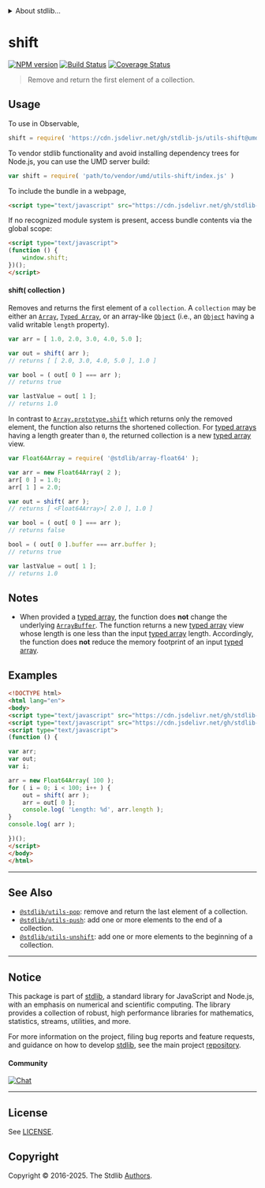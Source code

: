 <!--

@license Apache-2.0

Copyright (c) 2018 The Stdlib Authors.

Licensed under the Apache License, Version 2.0 (the "License");
you may not use this file except in compliance with the License.
You may obtain a copy of the License at

   http://www.apache.org/licenses/LICENSE-2.0

Unless required by applicable law or agreed to in writing, software
distributed under the License is distributed on an "AS IS" BASIS,
WITHOUT WARRANTIES OR CONDITIONS OF ANY KIND, either express or implied.
See the License for the specific language governing permissions and
limitations under the License.

-->


<details>
  <summary>
    About stdlib...
  </summary>
  <p>We believe in a future in which the web is a preferred environment for numerical computation. To help realize this future, we've built stdlib. stdlib is a standard library, with an emphasis on numerical and scientific computation, written in JavaScript (and C) for execution in browsers and in Node.js.</p>
  <p>The library is fully decomposable, being architected in such a way that you can swap out and mix and match APIs and functionality to cater to your exact preferences and use cases.</p>
  <p>When you use stdlib, you can be absolutely certain that you are using the most thorough, rigorous, well-written, studied, documented, tested, measured, and high-quality code out there.</p>
  <p>To join us in bringing numerical computing to the web, get started by checking us out on <a href="https://github.com/stdlib-js/stdlib">GitHub</a>, and please consider <a href="https://opencollective.com/stdlib">financially supporting stdlib</a>. We greatly appreciate your continued support!</p>
</details>

# shift

[![NPM version][npm-image]][npm-url] [![Build Status][test-image]][test-url] [![Coverage Status][coverage-image]][coverage-url] <!-- [![dependencies][dependencies-image]][dependencies-url] -->

> Remove and return the first element of a collection.

<!-- Section to include introductory text. Make sure to keep an empty line after the intro `section` element and another before the `/section` close. -->

<section class="intro">

</section>

<!-- /.intro -->

<!-- Package usage documentation. -->



<section class="usage">

## Usage

To use in Observable,

```javascript
shift = require( 'https://cdn.jsdelivr.net/gh/stdlib-js/utils-shift@umd/browser.js' )
```

To vendor stdlib functionality and avoid installing dependency trees for Node.js, you can use the UMD server build:

```javascript
var shift = require( 'path/to/vendor/umd/utils-shift/index.js' )
```

To include the bundle in a webpage,

```html
<script type="text/javascript" src="https://cdn.jsdelivr.net/gh/stdlib-js/utils-shift@umd/browser.js"></script>
```

If no recognized module system is present, access bundle contents via the global scope:

```html
<script type="text/javascript">
(function () {
    window.shift;
})();
</script>
```

#### shift( collection )

Removes and returns the first element of a `collection`. A `collection` may be either an [`Array`][mdn-array], [`Typed Array`][mdn-typed-array], or an array-like [`Object`][mdn-object] (i.e., an [`Object`][mdn-object] having a valid writable `length` property). 

```javascript
var arr = [ 1.0, 2.0, 3.0, 4.0, 5.0 ];

var out = shift( arr );
// returns [ [ 2.0, 3.0, 4.0, 5.0 ], 1.0 ]

var bool = ( out[ 0 ] === arr );
// returns true

var lastValue = out[ 1 ];
// returns 1.0
```

In contrast to [`Array.prototype.shift`][mdn-array-shift] which returns only the removed element, the function also returns the shortened collection. For [typed arrays][mdn-typed-array] having a length greater than `0`, the returned collection is a new [typed array][mdn-typed-array] view.

```javascript
var Float64Array = require( '@stdlib/array-float64' );

var arr = new Float64Array( 2 );
arr[ 0 ] = 1.0;
arr[ 1 ] = 2.0;

var out = shift( arr );
// returns [ <Float64Array>[ 2.0 ], 1.0 ]

var bool = ( out[ 0 ] === arr );
// returns false

bool = ( out[ 0 ].buffer === arr.buffer );
// returns true

var lastValue = out[ 1 ];
// returns 1.0
```

</section>

<!-- /.usage -->

<!-- Package usage notes. Make sure to keep an empty line after the `section` element and another before the `/section` close. -->

<section class="notes">

## Notes

-   When provided a [typed array][mdn-typed-array], the function does **not** change the underlying [`ArrayBuffer`][mdn-arraybuffer]. The function returns a new [typed array][mdn-typed-array] view whose length is one less than the input [typed array][mdn-typed-array] length. Accordingly, the function does **not** reduce the memory footprint of an input [typed array][mdn-typed-array].

</section>

<!-- /.notes -->

<!-- Package usage examples. -->

<section class="examples">

## Examples

<!-- eslint no-undef: "error" -->

```html
<!DOCTYPE html>
<html lang="en">
<body>
<script type="text/javascript" src="https://cdn.jsdelivr.net/gh/stdlib-js/array-float64@umd/browser.js"></script>
<script type="text/javascript" src="https://cdn.jsdelivr.net/gh/stdlib-js/utils-shift@umd/browser.js"></script>
<script type="text/javascript">
(function () {

var arr;
var out;
var i;

arr = new Float64Array( 100 );
for ( i = 0; i < 100; i++ ) {
    out = shift( arr );
    arr = out[ 0 ];
    console.log( 'Length: %d', arr.length );
}
console.log( arr );

})();
</script>
</body>
</html>
```

</section>

<!-- /.examples -->

<!-- Section to include cited references. If references are included, add a horizontal rule *before* the section. Make sure to keep an empty line after the `section` element and another before the `/section` close. -->

<section class="references">

</section>

<!-- /.references -->

<!-- Section for related `stdlib` packages. Do not manually edit this section, as it is automatically populated. -->

<section class="related">

* * *

## See Also

-   <span class="package-name">[`@stdlib/utils-pop`][@stdlib/utils/pop]</span><span class="delimiter">: </span><span class="description">remove and return the last element of a collection.</span>
-   <span class="package-name">[`@stdlib/utils-push`][@stdlib/utils/push]</span><span class="delimiter">: </span><span class="description">add one or more elements to the end of a collection.</span>
-   <span class="package-name">[`@stdlib/utils-unshift`][@stdlib/utils/unshift]</span><span class="delimiter">: </span><span class="description">add one or more elements to the beginning of a collection.</span>

</section>

<!-- /.related -->

<!-- Section for all links. Make sure to keep an empty line after the `section` element and another before the `/section` close. -->


<section class="main-repo" >

* * *

## Notice

This package is part of [stdlib][stdlib], a standard library for JavaScript and Node.js, with an emphasis on numerical and scientific computing. The library provides a collection of robust, high performance libraries for mathematics, statistics, streams, utilities, and more.

For more information on the project, filing bug reports and feature requests, and guidance on how to develop [stdlib][stdlib], see the main project [repository][stdlib].

#### Community

[![Chat][chat-image]][chat-url]

---

## License

See [LICENSE][stdlib-license].


## Copyright

Copyright &copy; 2016-2025. The Stdlib [Authors][stdlib-authors].

</section>

<!-- /.stdlib -->

<!-- Section for all links. Make sure to keep an empty line after the `section` element and another before the `/section` close. -->

<section class="links">

[npm-image]: http://img.shields.io/npm/v/@stdlib/utils-shift.svg
[npm-url]: https://npmjs.org/package/@stdlib/utils-shift

[test-image]: https://github.com/stdlib-js/utils-shift/actions/workflows/test.yml/badge.svg?branch=main
[test-url]: https://github.com/stdlib-js/utils-shift/actions/workflows/test.yml?query=branch:main

[coverage-image]: https://img.shields.io/codecov/c/github/stdlib-js/utils-shift/main.svg
[coverage-url]: https://codecov.io/github/stdlib-js/utils-shift?branch=main

<!--

[dependencies-image]: https://img.shields.io/david/stdlib-js/utils-shift.svg
[dependencies-url]: https://david-dm.org/stdlib-js/utils-shift/main

-->

[chat-image]: https://img.shields.io/gitter/room/stdlib-js/stdlib.svg
[chat-url]: https://app.gitter.im/#/room/#stdlib-js_stdlib:gitter.im

[stdlib]: https://github.com/stdlib-js/stdlib

[stdlib-authors]: https://github.com/stdlib-js/stdlib/graphs/contributors

[umd]: https://github.com/umdjs/umd
[es-module]: https://developer.mozilla.org/en-US/docs/Web/JavaScript/Guide/Modules

[deno-url]: https://github.com/stdlib-js/utils-shift/tree/deno
[deno-readme]: https://github.com/stdlib-js/utils-shift/blob/deno/README.md
[umd-url]: https://github.com/stdlib-js/utils-shift/tree/umd
[umd-readme]: https://github.com/stdlib-js/utils-shift/blob/umd/README.md
[esm-url]: https://github.com/stdlib-js/utils-shift/tree/esm
[esm-readme]: https://github.com/stdlib-js/utils-shift/blob/esm/README.md
[branches-url]: https://github.com/stdlib-js/utils-shift/blob/main/branches.md

[stdlib-license]: https://raw.githubusercontent.com/stdlib-js/utils-shift/main/LICENSE

[mdn-array]: https://developer.mozilla.org/en-US/docs/Web/JavaScript/Reference/Global_Objects/Array

[mdn-array-shift]: https://developer.mozilla.org/en-US/docs/Web/JavaScript/Reference/Global_Objects/Array/shift

[mdn-typed-array]: https://developer.mozilla.org/en-US/docs/Web/JavaScript/Typed_arrays

[mdn-arraybuffer]: https://developer.mozilla.org/en-US/docs/Web/JavaScript/Reference/Global_Objects/ArrayBuffer

[mdn-object]: https://developer.mozilla.org/en-US/docs/Web/JavaScript/Reference/Global_Objects/Object

<!-- <related-links> -->

[@stdlib/utils/pop]: https://github.com/stdlib-js/utils-pop/tree/umd

[@stdlib/utils/push]: https://github.com/stdlib-js/utils-push/tree/umd

[@stdlib/utils/unshift]: https://github.com/stdlib-js/utils-unshift/tree/umd

<!-- </related-links> -->

</section>

<!-- /.links -->

